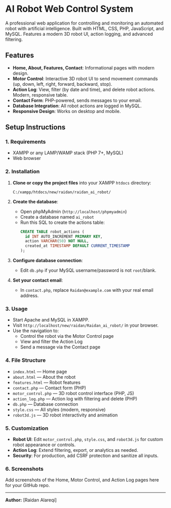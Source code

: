 # AI Robot Web Control System

A professional web application for controlling and monitoring an automated robot with artificial intelligence. Built with HTML, CSS, PHP, JavaScript, and MySQL. Features a modern 3D robot UI, action logging, and advanced filtering.

## Features

- **Home, About, Features, Contact**: Informational pages with modern design.
- **Motor Control**: Interactive 3D robot UI to send movement commands (up, down, left, right, forward, backward, stop).
- **Action Log**: View, filter (by date and time), and delete robot actions. Modern, responsive table.
- **Contact Form**: PHP-powered, sends messages to your email.
- **Database Integration**: All robot actions are logged in MySQL.
- **Responsive Design**: Works on desktop and mobile.

## Setup Instructions

### 1. Requirements
- XAMPP or any LAMP/WAMP stack (PHP 7+, MySQL)
- Web browser

### 2. Installation
1. **Clone or copy the project files** into your XAMPP `htdocs` directory:
   ```
   C:/xampp/htdocs/new/raidan/raidan_ai_robot/
   ```
2. **Create the database**:
   - Open phpMyAdmin (`http://localhost/phpmyadmin`)
   - Create a database named `ai_robot`
   - Run this SQL to create the actions table:
     ```sql
     CREATE TABLE robot_actions (
       id INT AUTO_INCREMENT PRIMARY KEY,
       action VARCHAR(50) NOT NULL,
       created_at TIMESTAMP DEFAULT CURRENT_TIMESTAMP
     );
     ```
3. **Configure database connection**:
   - Edit `db.php` if your MySQL username/password is not `root`/blank.

4. **Set your contact email**:
   - In `contact.php`, replace `Raidan@example.com` with your real email address.

### 3. Usage
- Start Apache and MySQL in XAMPP.
- Visit `http://localhost/new/raidan/Raidan_ai_robot/` in your browser.
- Use the navigation to:
  - Control the robot via the Motor Control page
  - View and filter the Action Log
  - Send a message via the Contact page

### 4. File Structure
- `index.html` — Home page
- `about.html` — About the robot
- `features.html` — Robot features
- `contact.php` — Contact form (PHP)
- `motor_control.php` — 3D robot control interface (PHP, JS)
- `action_log.php` — Action log with filtering and delete (PHP)
- `db.php` — Database connection
- `style.css` — All styles (modern, responsive)
- `robot3d.js` — 3D robot interactivity and animation

### 5. Customization
- **Robot UI**: Edit `motor_control.php`, `style.css`, and `robot3d.js` for custom robot appearance or controls.
- **Action Log**: Extend filtering, export, or analytics as needed.
- **Security**: For production, add CSRF protection and sanitize all inputs.

### 6. Screenshots
Add screenshots of the Home, Motor Control, and Action Log pages here for your GitHub repo.

---

**Author:** [Raidan Alareqi]


